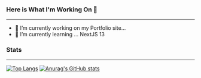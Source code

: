### Here is What I'm Working On 👋
---


- 🔭 I’m currently working on my Portfolio site... 
- 🌱 I’m currently learning ... NextJS 13

### Stats
---

[![Top Langs](https://github-readme-stats.vercel.app/api/top-langs/?username=AnteAntonini&show_icons=true&theme=tokyonight)](https://github.com/anuraghazra/github-readme-stats)
[![Anurag's GitHub stats](https://github-readme-stats.vercel.app/api?username=AnteAntonini&show_icons=true&theme=tokyonight)](https://github.com/anuraghazra/github-readme-stats)

